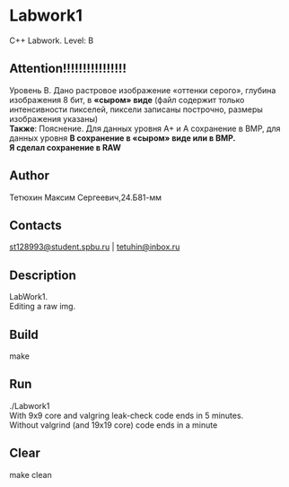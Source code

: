 # Labwork1
C++ Labwork. Level: B
## Attention!!!!!!!!!!!!!!!!
Уровень B. Дано растровое изображение «оттенки серого», глубина изображения 8 бит, в 
**«сыром» виде** (файл содержит только интенсивности пикселей, пиксели записаны построчно,
размеры изображения указаны)\
**Также**: Пояснение. Для данных уровня A+ и A сохранение в BMP, для данных уровня **B сохранение в
«сыром» виде или в BMP.**\
**Я сделал сохранение в RAW**
## Author
Тетюхин Максим Сергеевич,24.Б81-мм
## Contacts
st128993@student.spbu.ru | tetuhin@inbox.ru
## Description
LabWork1.\
Editing a raw img.
## Build
make
## Run
./Labwork1\
With 9x9 core and valgring leak-check code ends in 5 minutes.\
Without valgrind (and 19x19 core) code ends in a minute
## Clear
make clean
